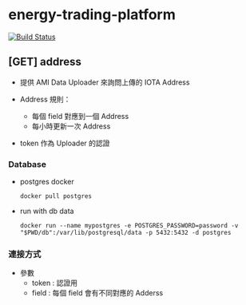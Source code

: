 # energy-trading-platform

[![Build Status](https://travis-ci.org/NCKU-CCS/energy-trading-platform.svg?branch=cswang%2Fet_platform)](https://travis-ci.org/NCKU-CCS/energy-trading-platform)

## [GET] address

+ 提供 AMI Data Uploader 來詢問上傳的 IOTA Address

+ Address 規則：
    + 每個 field 對應到一個 Address
    + 每小時更新一次 Address

+ token 作為 Uploader 的認證

### Database

+ postgres docker

    `docker pull postgres`

+ run with db data

    `docker run --name mypostgres -e POSTGRES_PASSWORD=password -v "$PWD/db":/var/lib/postgresql/data -p 5432:5432 -d postgres`

### 連接方式

+ 參數
    + token : 認證用
    + field : 每個 field 會有不同對應的 Adderss
